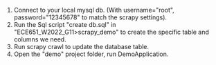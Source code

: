 1. Connect to your local mysql db. (With username="root", password="12345678" to match the scrapy settings).
2. Run the Sql script "create db.sql" in "ECE651_W2022_G11>scrapy_demo" to create the specific table and columns we need.
3. Run scrapy crawl to update the database table.
4. Open the "demo" project folder, run DemoApplication.
